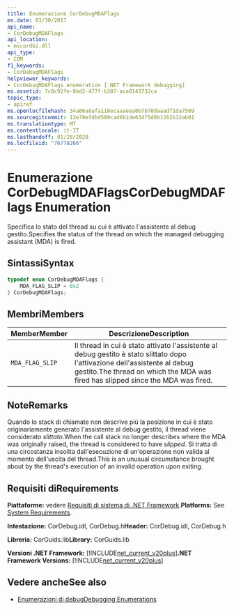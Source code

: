 ```yaml
---
title: Enumerazione CorDebugMDAFlags
ms.date: 03/30/2017
api_name:
- CorDebugMDAFlags
api_location:
- mscordbi.dll
api_type:
- COM
f1_keywords:
- CorDebugMDAFlags
helpviewer_keywords:
- CorDebugMDAFlags enumeration [.NET Framework debugging]
ms.assetid: 7c0c92fe-8bd2-477f-b307-aca0143732ca
topic_type:
- apiref
ms.openlocfilehash: 34a66a8afa118ecaaaeea0b7b78daaadf1da7509
ms.sourcegitcommit: 13e79efdbd589cad6b1de634f5d6b1262b12ab01
ms.translationtype: MT
ms.contentlocale: it-IT
ms.lasthandoff: 01/28/2020
ms.locfileid: "76778266"
---
```

# <a name="cordebugmdaflags-enumeration"></a><span data-ttu-id="58609-102">Enumerazione CorDebugMDAFlags</span><span class="sxs-lookup"><span data-stu-id="58609-102">CorDebugMDAFlags Enumeration</span></span>
<span data-ttu-id="58609-103">Specifica lo stato del thread su cui è attivato l'assistente al debug gestito.</span><span class="sxs-lookup"><span data-stu-id="58609-103">Specifies the status of the thread on which the managed debugging assistant (MDA) is fired.</span></span>  
  
## <a name="syntax"></a><span data-ttu-id="58609-104">Sintassi</span><span class="sxs-lookup"><span data-stu-id="58609-104">Syntax</span></span>  
  
```cpp  
typedef enum CorDebugMDAFlags {  
    MDA_FLAG_SLIP = 0x2  
} CorDebugMDAFlags;  
```  
  
## <a name="members"></a><span data-ttu-id="58609-105">Membri</span><span class="sxs-lookup"><span data-stu-id="58609-105">Members</span></span>  
  
|<span data-ttu-id="58609-106">Member</span><span class="sxs-lookup"><span data-stu-id="58609-106">Member</span></span>|<span data-ttu-id="58609-107">Descrizione</span><span class="sxs-lookup"><span data-stu-id="58609-107">Description</span></span>|  
|------------|-----------------|  
|`MDA_FLAG_SLIP`|<span data-ttu-id="58609-108">Il thread in cui è stato attivato l'assistente al debug gestito è stato slittato dopo l'attivazione dell'assistente al debug gestito.</span><span class="sxs-lookup"><span data-stu-id="58609-108">The thread on which the MDA was fired has slipped since the MDA was fired.</span></span>|  
  
## <a name="remarks"></a><span data-ttu-id="58609-109">Note</span><span class="sxs-lookup"><span data-stu-id="58609-109">Remarks</span></span>  
 <span data-ttu-id="58609-110">Quando lo stack di chiamate non descrive più la posizione in cui è stato originariamente generato l'assistente al debug gestito, il thread viene considerato *slittato*.</span><span class="sxs-lookup"><span data-stu-id="58609-110">When the call stack no longer describes where the MDA was originally raised, the thread is considered to have *slipped*.</span></span> <span data-ttu-id="58609-111">Si tratta di una circostanza insolita dall'esecuzione di un'operazione non valida al momento dell'uscita del thread.</span><span class="sxs-lookup"><span data-stu-id="58609-111">This is an unusual circumstance brought about by the thread's execution of an invalid operation upon exiting.</span></span>  
  
## <a name="requirements"></a><span data-ttu-id="58609-112">Requisiti di</span><span class="sxs-lookup"><span data-stu-id="58609-112">Requirements</span></span>  
 <span data-ttu-id="58609-113">**Piattaforme:** vedere [Requisiti di sistema di .NET Framework](../../../../docs/framework/get-started/system-requirements.md).</span><span class="sxs-lookup"><span data-stu-id="58609-113">**Platforms:** See [System Requirements](../../../../docs/framework/get-started/system-requirements.md).</span></span>  
  
 <span data-ttu-id="58609-114">**Intestazione:** CorDebug.idl, CorDebug.h</span><span class="sxs-lookup"><span data-stu-id="58609-114">**Header:** CorDebug.idl, CorDebug.h</span></span>  
  
 <span data-ttu-id="58609-115">**Libreria:** CorGuids.lib</span><span class="sxs-lookup"><span data-stu-id="58609-115">**Library:** CorGuids.lib</span></span>  
  
 <span data-ttu-id="58609-116">**Versioni .NET Framework:** [!INCLUDE[net_current_v20plus](../../../../includes/net-current-v20plus-md.md)]</span><span class="sxs-lookup"><span data-stu-id="58609-116">**.NET Framework Versions:** [!INCLUDE[net_current_v20plus](../../../../includes/net-current-v20plus-md.md)]</span></span>  
  
## <a name="see-also"></a><span data-ttu-id="58609-117">Vedere anche</span><span class="sxs-lookup"><span data-stu-id="58609-117">See also</span></span>

- [<span data-ttu-id="58609-118">Enumerazioni di debug</span><span class="sxs-lookup"><span data-stu-id="58609-118">Debugging Enumerations</span></span>](debugging-enumerations.md)

